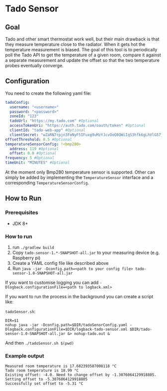 # Tado Sensor

## Goal
Tado and other smart thermostat work well, but their main drawback is that they measure temperature close to the radiator.
When it gets hot the temperature measurement is biased. 
The goal of this tool is to periodically poll the Tado API to get the temperature of a given room, compare it against a separate
measurement and update the offset so that the two temperature probes eventually converge.

## Configuration
You need to create the following yaml file:
```yaml
tadoConfig:
  username: "<username>"
  password: "<password>"
  zoneId: "123"
  tadoUrl: "https://my.tado.com" #Optional
  accessTokenUri: "https://auth.tado.com/oauth/token" #Optional
  clientId: "tado-web-app" #Optional
  clientSecret: "wZaRN7rpjn3FoNyF5IFuxg9uMzYJcvOoQ8QWiIqS3hfk6gLhVlG57j5YNoZL2Rtc" #Optional
offsetThreshold: 0.5 #Optional
temperatureSensorConfig: !<bmp280>
  address: 119 #Optional
  offset: 0.0 #Optional
frequency: 5 #Optional
timeUnit: "MINUTES" #Optional
```

At the moment only Bmp280 temperature sensor is supported. Other can simply be added by implementing
the `TemperatureSensor` interface and a corresponding `TemperatureSensorConfig`.

## How to Run

### Prerequisites
* JDK 8+

### How to run
1. run `./gradlew build`
2. Copy  `tado-sensor-1.*-SNAPSHOT-all.jar` to your measuring device (e.g. Raspberry pi)
3. Create a YAML config file like described above
4. Run `java -jar -Dconfig.path=<path to your config file> tado-sensor-1.0-SNAPSHOT-all.jar`

If you want to customise logging you can add `-Dlogback.configurationFile=<path to logback.xml>`

If you want to run the process in the background you can create a script like:

`tadoSensor.sh`:
```shell script
DIR=$1
nohup java -jar -Dconfig.path=$DIR/tadoSenorConfig.yaml -Dlogback.configurationFile=$DIR/logback-tado-sensor.xml $DIR/tado-sensor-1.0-SNAPSHOT-all.jar &> nohup-tado.out &
``` 

And then `./tadoSensor.sh $(pwd)`

### Example output
```
Measured room temperature is 17.682393587008118 °C
Tado room temperature is 18.99 °C
Existing offset: -4.0. Need to change offset by -1.3076064129918805. Setting offset to -5.3076064129918805
Successfully set offset to -5.31 °C

```